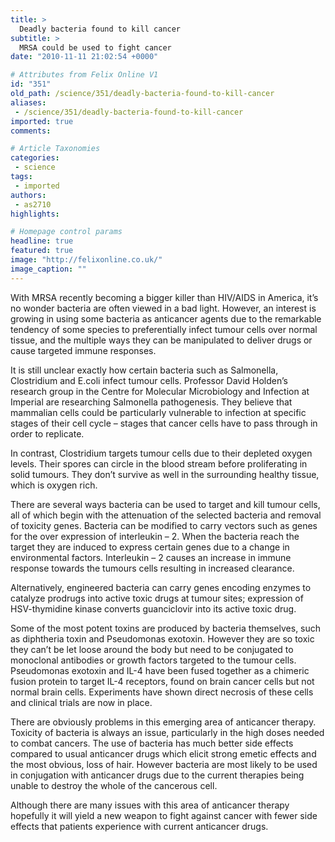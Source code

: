 ```yaml
---
title: >
  Deadly bacteria found to kill cancer
subtitle: >
  MRSA could be used to fight cancer
date: "2010-11-11 21:02:54 +0000"

# Attributes from Felix Online V1
id: "351"
old_path: /science/351/deadly-bacteria-found-to-kill-cancer
aliases:
 - /science/351/deadly-bacteria-found-to-kill-cancer
imported: true
comments:

# Article Taxonomies
categories:
 - science
tags:
 - imported
authors:
 - as2710
highlights:

# Homepage control params
headline: true
featured: true
image: "http://felixonline.co.uk/"
image_caption: ""
---
```


With MRSA recently becoming a bigger killer than HIV/AIDS in America, it’s no wonder bacteria are often viewed in a bad light. However, an interest is growing in using some bacteria as anticancer agents due to the remarkable tendency of some species to preferentially infect tumour cells over normal tissue, and the multiple ways they can be manipulated to deliver drugs or cause targeted immune responses.

It is still unclear exactly how certain bacteria such as Salmonella, Clostridium and E.coli infect tumour cells. Professor David Holden’s research group in the Centre for Molecular Microbiology and Infection at Imperial are researching Salmonella pathogenesis. They believe that mammalian cells could be particularly vulnerable to infection at specific stages of their cell cycle – stages that cancer cells have to pass through in order to replicate.

In contrast, Clostridium targets tumour cells due to their depleted oxygen levels. Their spores can circle in the blood stream before proliferating in solid tumours. They don’t survive as well in the surrounding healthy tissue, which is oxygen rich.

There are several ways bacteria can be used to target and kill tumour cells, all of which begin with the attenuation of the selected bacteria and removal of toxicity genes. Bacteria can be modified to carry vectors such as genes for the over expression of interleukin – 2. When the bacteria reach the target they are induced to express certain genes due to a change in environmental factors. Interleukin – 2 causes an increase in immune response towards the tumours cells resulting in increased clearance.

Alternatively, engineered bacteria can carry genes encoding enzymes to catalyze prodrugs into active toxic drugs at tumour sites; expression of HSV-thymidine kinase converts guanciclovir into its active toxic drug.

Some of the most potent toxins are produced by bacteria themselves, such as diphtheria toxin and Pseudomonas exotoxin. However they are so toxic they can’t be let loose around the body but need to be conjugated to monoclonal antibodies or growth factors targeted to the tumour cells. Pseudomonas exotoxin and IL-4 have been fused together as a chimeric fusion protein to target IL-4 receptors, found on brain cancer cells but not normal brain cells. Experiments have shown direct necrosis of these cells and clinical trials are now in place.

There are obviously problems in this emerging area of anticancer therapy. Toxicity of bacteria is always an issue, particularly in the high doses needed to combat cancers. The use of bacteria has much better side effects compared to usual anticancer drugs which elicit strong emetic effects and the most obvious, loss of hair. However bacteria are most likely to be used in conjugation with anticancer drugs due to the current therapies being unable to destroy the whole of the cancerous cell.

Although there are many issues with this area of anticancer therapy hopefully it will yield a new weapon to fight against cancer with fewer side effects that patients experience with current anticancer drugs.

